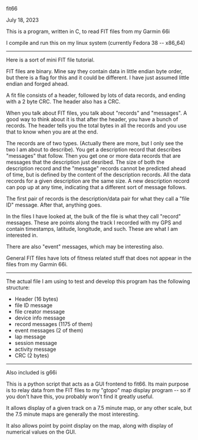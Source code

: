 fit66

July 18, 2023

This is a program, written in C,
to read FIT files from my Garmin 66i

I compile and run this on my linux system
(currently Fedora 38 -- x86_64)

---------------------

Here is a sort of mini FIT file tutorial.

FIT files are binary.  Mine say they contain data in little endian
byte order, but there is a flag for this and it could be different.
I have just assumed little endian and forged ahead.

A fit file consists of a header, followed by lots of data records,
and ending with a 2 byte CRC.  The header also has a CRC.

When you talk about FIT files, you talk about "records"
and "messages".  A good way to think about it is that after
the header, you have a bunch of records.  The header tells you
the total bytes in all the records and you use that to know
when you are at the end.

The records are of two types.
(Actually there are more, but I only see the two I am about to describe).
You get a description record that describes "messages" that follow.
Then you get one or more data records that are messages that the
description just desribed.  The size of both the description record
and the "message" records cannot be predicted ahead of time, but
is defined by the content of the description records.
All the data records for a given description are the same size.
A new description record can pop up at any time, indicating that
a different sort of message follows.

The first pair of records is the description/data pair for what they
call a "file ID" message.  After that, anything goes.

In the files I have looked at, the bulk of the file is what they call
"record" messages.  These are points along the track I recorded with
my GPS and contain timestamps, latitude, longitude, and such.
These are what I am interested in.

There are also "event" messages, which may be interesting also.

General FIT files have lots of fitness related stuff that does not
appear in the files from my Garmin 66i.

---------------------

The actual file I am using to test and develop this program has
the following structure:

- Header (16 bytes)
- file ID message
- file creator message
- device info message
- record messages (1175 of them)
- event messages (2 of them)
- lap message
- session message
- activity message
- CRC (2 bytes)

---------------------

Also included is g66i

This is a python script that acts as a GUI frontend to fit66.
Its main purpose is to relay data from the FIT files to my
"gtopo" map display program -- so if you don't have this, you
probably won't find it greatly useful.

It allows display of a given track on a 7.5 minute map, or any other scale,
but the 7.5 minute maps are generally the most interesting.

It also allows point by point display on the map, along with display
of numerical values on the GUI.

